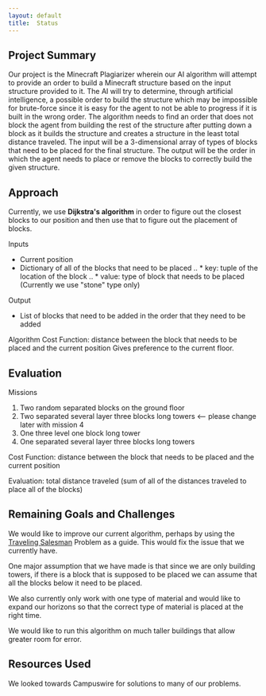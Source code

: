 ```yaml
---
layout: default
title:  Status
---
```


## Project Summary

Our project is the Minecraft Plagiarizer wherein our AI algorithm will attempt to provide an order to build a Minecraft structure based on the input structure provided to it. The AI will try to determine, through artificial intelligence, a possible order to build the structure which may be impossible for brute-force since it is easy for the agent to not be able to progress if it is built in the wrong order. The algorithm needs to find an order that does not block the agent from building the rest of the structure after putting down a block as it builds the structure and creates a structure in the least total distance traveled. 
The input will be a 3-dimensional array of types of blocks that need to be placed for the final structure. The output will be the order in which the agent needs to place or remove the blocks to correctly build the given structure.

## Approach

Currently, we use **Dijkstra's algorithm** in order to figure out the closest blocks to our position and then use that to figure out the placement of blocks. 

Inputs
* Current position
* Dictionary of all of the blocks that need to be placed
    .. * key: tuple of the location of the block
    .. * value: type of block that needs to be placed (Currently we use "stone" type only)


Output
* List of blocks that need to be added in the order that they need to be added

Algorithm
    Cost Function: distance between the block that needs to be placed and the current position
    Gives preference to the current floor.

## Evaluation

Missions
1. Two random separated blocks on the ground floor
2. Two separated several layer three blocks long towers  <-- please change later with mission 4
3. One three level one block long tower
4. One separated several layer three blocks long towers

Cost Function: distance between the block that needs to be placed and the current position

Evaluation:
total distance traveled (sum of all of the distances traveled to place all of the blocks)


## Remaining Goals and Challenges
We would like to improve our current algorithm, perhaps by using the [Traveling Salesman](https://en.wikipedia.org/wiki/Travelling_salesman_problem) Problem as a guide. This would fix the issue that we currently have.

One major assumption that we have made is that since we are only building towers, if there is a block that is supposed to be placed we can assume that all the blocks below it need to be placed.

We also currently only work with one type of material and would like to expand our horizons so that the correct type of material is placed at the right time. 

We would like to run this algorithm on much taller buildings that allow greater room for error.

## Resources Used

We looked towards Campuswire for solutions to many of our problems.
